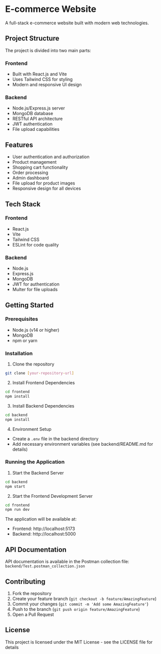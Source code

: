 # E-commerce Website

A full-stack e-commerce website built with modern web technologies.

## Project Structure

The project is divided into two main parts:

### Frontend
- Built with React.js and Vite
- Uses Tailwind CSS for styling
- Modern and responsive UI design

### Backend
- Node.js/Express.js server
- MongoDB database
- RESTful API architecture
- JWT authentication
- File upload capabilities

## Features

- User authentication and authorization
- Product management
- Shopping cart functionality
- Order processing
- Admin dashboard
- File upload for product images
- Responsive design for all devices

## Tech Stack

### Frontend
- React.js
- Vite
- Tailwind CSS
- ESLint for code quality

### Backend
- Node.js
- Express.js
- MongoDB
- JWT for authentication
- Multer for file uploads

## Getting Started

### Prerequisites
- Node.js (v14 or higher)
- MongoDB
- npm or yarn

### Installation

1. Clone the repository
```bash
git clone [your-repository-url]
```

2. Install Frontend Dependencies
```bash
cd frontend
npm install
```

3. Install Backend Dependencies
```bash
cd backend
npm install
```

4. Environment Setup
- Create a `.env` file in the backend directory
- Add necessary environment variables (see backend/README.md for details)

### Running the Application

1. Start the Backend Server
```bash
cd backend
npm start
```

2. Start the Frontend Development Server
```bash
cd frontend
npm run dev
```

The application will be available at:
- Frontend: http://localhost:5173
- Backend: http://localhost:5000

## API Documentation

API documentation is available in the Postman collection file: `backend/Test.postman_collection.json`

## Contributing

1. Fork the repository
2. Create your feature branch (`git checkout -b feature/AmazingFeature`)
3. Commit your changes (`git commit -m 'Add some AmazingFeature'`)
4. Push to the branch (`git push origin feature/AmazingFeature`)
5. Open a Pull Request

## License

This project is licensed under the MIT License - see the LICENSE file for details
